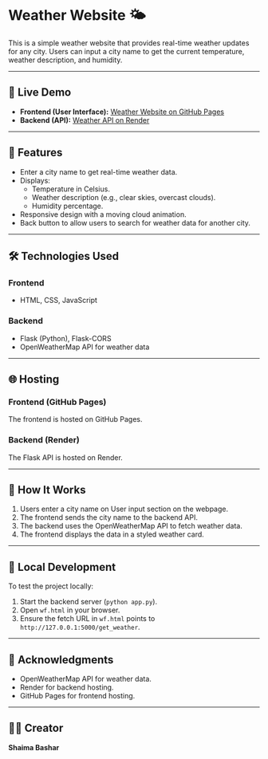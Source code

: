 # Weather Website 🌤️

This is a simple weather website that provides real-time weather updates for any city. Users can input a city name to get the current temperature, weather description, and humidity.

---

## 🚀 Live Demo

- **Frontend (User Interface):** [Weather Website on GitHub Pages](https://yourusername.github.io/Weather-Website/)
- **Backend (API):** [Weather API on Render](https://your-render-backend-url.onrender.com)

---

## 🌟 Features

- Enter a city name to get real-time weather data.
- Displays:
  - Temperature in Celsius.
  - Weather description (e.g., clear skies, overcast clouds).
  - Humidity percentage.
- Responsive design with a moving cloud animation.
- Back button to allow users to search for weather data for another city.

---

## 🛠️ Technologies Used

### Frontend
- HTML, CSS, JavaScript

### Backend
- Flask (Python), Flask-CORS
- OpenWeatherMap API for weather data

---

## 🌐 Hosting

### Frontend (GitHub Pages)
The frontend is hosted on GitHub Pages.

### Backend (Render)
The Flask API is hosted on Render. 

---

## 📖 How It Works

1. Users enter a city name on User input section on the webpage.
2. The frontend sends the city name to the backend API.
3. The backend uses the OpenWeatherMap API to fetch weather data.
4. The frontend displays the data in a styled weather card.

---

## 🔧 Local Development

To test the project locally:
1. Start the backend server (`python app.py`).
2. Open `wf.html` in your browser.
3. Ensure the fetch URL in `wf.html` points to `http://127.0.0.1:5000/get_weather`.

---

## 💬 Acknowledgments

- OpenWeatherMap API for weather data.
- Render for backend hosting.
- GitHub Pages for frontend hosting.

---

## 🧑‍💻 Creator

**Shaima Bashar**
